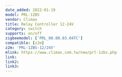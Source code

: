 ```yaml
---
date_added: 2022-01-19
model: PRL-1ZBS
vendor: Climax
title: Relay Controller 12-24V
category: switch
supports: on/off
zigbeemodel: ['PRL_00.00.03.04TC']
compatible: [z2m]
z2m: 'PRL-1ZBS-12/24V'
mlink: https://www.climax.com.tw/new/prl-1zbs.php
link: 
link2: 
link3: 
---
```


